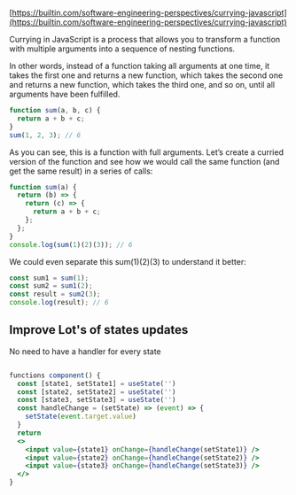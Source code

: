 [https://builtin.com/software-engineering-perspectives/currying-javascript](https://builtin.com/software-engineering-perspectives/currying-javascript)

Currying in JavaScript is a process that allows you to transform a function with multiple arguments into a sequence of nesting functions.

In other words, instead of a function taking all arguments at one time, it takes the first one and returns a new function, which takes the second one and returns a new function, which takes the third one, and so on, until all arguments have been fulfilled.

```jsx title='Example'
function sum(a, b, c) {
  return a + b + c;
}
sum(1, 2, 3); // 6
```

As you can see, this is a function with full arguments. Let’s create a curried version of the function and see how we would call the same function (and get the same result) in a series of calls:

```jsx title='currying example'
function sum(a) {
  return (b) => {
    return (c) => {
      return a + b + c;
    };
  };
}
console.log(sum(1)(2)(3)); // 6
```

We could even separate this sum(1)(2)(3) to understand it better:

```jsx title='Separating'
const sum1 = sum(1);
const sum2 = sum1(2);
const result = sum2(3);
console.log(result); // 6
```

## Improve Lot's of states updates

No need to have a handler for every state

```jsx title='currying lots of states updates'

functions component() {
  const [state1, setState1] = useState('')
  const [state2, setState2] = useState('')
  const [state3, setState3] = useState('')
  const handleChange = (setState) => (event) => {
    setState(event.target.value)
  }
  return
  <>
    <input value={state1} onChange={handleChange(setState1)} />
    <input value={state2} onChange={handleChange(setState2)} />
    <input value={state3} onChange={handleChange(setState3)} />
  </>
}
```

